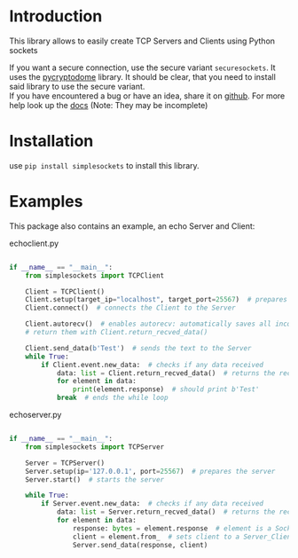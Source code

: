# Introduction  
This library allows to easily create TCP Servers and Clients using Python sockets

If you want a secure connection, use the secure variant `securesockets`. It uses the 
[pycryptodome](https://pypi.org/project/pycryptodome/) library. It should be clear, that you need to install said library to use 
the secure variant.  
If you have encountered a bug or have an idea, share it on [github](https://github.com/MrPoisen/simplesockets). For more help look 
up the [docs](https://mrpoisen.github.io/simplesockets/)
(Note: They may be incomplete)

# Installation
use `pip install simplesockets` to install this library.

# Examples
This package also contains an example, an echo Server and Client:

echoclient.py
```` python

if __name__ == "__main__":
    from simplesockets import TCPClient

    Client = TCPClient()
    Client.setup(target_ip="localhost", target_port=25567)  # prepares the Client
    Client.connect()  # connects the Client to the Server

    Client.autorecv()  # enables autorecv: automatically saves all incoming data in Client.recved_data,
    # return them with Client.return_recved_data()

    Client.send_data(b'Test')  # sends the text to the Server
    while True:
        if Client.event.new_data:  # checks if any data received
            data: list = Client.return_recved_data()  # returns the received data as a list
            for element in data:
                print(element.response)  # should print b'Test'
            break  # ends the while loop
````

echoserver.py
```` python

if __name__ == "__main__":
    from simplesockets import TCPServer

    Server = TCPServer()
    Server.setup(ip='127.0.0.1', port=25567)  # prepares the server
    Server.start()  # starts the server

    while True:
        if Server.event.new_data:  # checks if any data received
            data: list = Server.return_recved_data()  # returns the received data as a list
            for element in data:
                response: bytes = element.response  # element is a Socket_Response object,
                client = element.from_  # sets client to a Server_Client object
                Server.send_data(response, client)
````